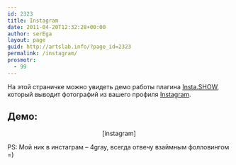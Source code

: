 ```yaml
---
id: 2323
title: Instagram
date: 2011-04-20T12:32:28+00:00
author: serEga
layout: page
guid: http://artslab.info/?page_id=2323
permalink: /instagram/
prosmotr:
  - 99
---
```

На этой страничке можно увидеть демо работы плагина [Insta.SHOW](http://artslab.info/wordpress/instagram_i_wordpress/), который выводит фотографий из вашего профиля [Instagram](http://artslab.info/prilozheniya-dlya-ipod-touchiphone/instagram-fotoset-dlya-vladeltsev-iphone-pereklichka/).

## Демо:

<center>
  [instagram]
</center>

PS: Мой ник в инстаграм &#8211; 4gray, всегда отвечу взаймным фолловингом =)